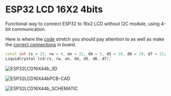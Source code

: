 # ESP32 LCD 16X2 4bits

Functional way to connect ESP32 to 16x2 LCD without I2C module, using 4-bit communication.

Here is where the [code](https://github.com/silvajhb/ESP32LCD16X24b/blob/master/SOFTWARE/VSCode/ESP32LCD16X24b/src/main.cpp) stretch you should pay attention to as well as make the [correct connections](https://github.com/silvajhb/ESP32LCD16X24b/blob/master/HARDWARE/DOCUMENTS/sheet.png) in board.

```cpp
const int rs = 23, rw = 4, en = 22, d4 = 5, d5 = 18, d6 = 19, d7 = 21;
LiquidCrystal lcd(rs, rw, en, d4, d5, d6, d7);

```

![ESP32LCD16X44b_3D](https://github.com/silvajhb/ESP32LCD16X24b/blob/master/HARDWARE/DOCUMENTS/3D.png)

![ESP32LCD16X44bPCB-CAD](https://github.com/silvajhb/ESP32LCD16X24b/blob/master/HARDWARE/DOCUMENTS/PCB.png)

![ESP32LCD16X44b_SCHEMATIC](https://github.com/silvajhb/ESP32LCD16X24b/blob/master/HARDWARE/DOCUMENTS/sheet.png)
